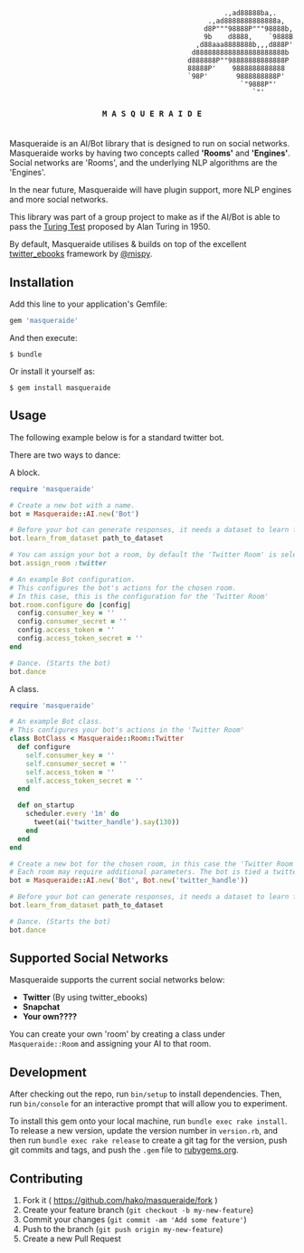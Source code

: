 ```
											         .,ad88888ba,.
											     .,ad8888888888888a,
											    d8P"""98888P"""98888b,
											    9b    d8888,    `9888B
											  ,d88aaa8888888b,,,d888P'
											 d8888888888888888888888b
											d888888P""98888888888888P
											88888P'    9888888888888
											`98P'       9888888888P'
											             `"9888P"'
											                `"'
```

<h3 align="center">
  <code>M A S Q U E R <b>A I</b> D E</code>
  <br><br>
</h3>

Masqueraide is an AI/Bot library that is designed to run on social networks. Masqueraide works by having two concepts called **'Rooms'** and **'Engines'**. Social networks are 'Rooms', and the underlying NLP algorithms are the 'Engines'.

In the near future, Masqueraide will have plugin support, more NLP engines and more social networks.

This library was part of a group project to make as if the AI/Bot is able to pass the [Turing Test](https://en.wikipedia.org/wiki/Turing_test) proposed by Alan Turing in 1950.

By default, Masqueraide utilises & builds on top of the excellent [twitter_ebooks](https://github.com/mispy/twitter_ebooks) framework by [@mispy](http://github.com/mispy).

## Installation

Add this line to your application's Gemfile:

```ruby
gem 'masqueraide'
```

And then execute:

    $ bundle

Or install it yourself as:

    $ gem install masqueraide

## Usage

The following example below is for a standard twitter bot.

There are two ways to dance:

A block.

```ruby
require 'masqueraide'

# Create a new bot with a name.
bot = Masqueraide::AI.new('Bot')

# Before your bot can generate responses, it needs a dataset to learn from.
bot.learn_from_dataset path_to_dataset

# You can assign your bot a room, by default the 'Twitter Room' is selected.
bot.assign_room :twitter

# An example Bot configuration.
# This configures the bot's actions for the chosen room.
# In this case, this is the configuration for the 'Twitter Room'
bot.room.configure do |config|
  config.consumer_key = ''
  config.consumer_secret = ''
  config.access_token = ''
  config.access_token_secret = ''
end

# Dance. (Starts the bot)
bot.dance
```

A class.

```ruby
require 'masqueraide'

# An example Bot class.
# This configures your bot's actions in the 'Twitter Room'
class BotClass < Masqueraide::Room::Twitter
  def configure
    self.consumer_key = ''
    self.consumer_secret = ''
    self.access_token = ''
    self.access_token_secret = ''
  end

  def on_startup
    scheduler.every '1m' do
      tweet(ai('twitter_handle').say(130))
    end
  end
end

# Create a new bot for the chosen room, in this case the 'Twitter Room'
# Each room may require additional parameters. The bot is tied a twitter handle.
bot = Masqueraide::AI.new('Bot', Bot.new('twitter_handle'))

# Before your bot can generate responses, it needs a dataset to learn from.
bot.learn_from_dataset path_to_dataset

# Dance. (Starts the bot)
bot.dance
```

## Supported Social Networks

Masqueraide supports the current social networks below:

+ **Twitter** (By using twitter_ebooks)
+ **Snapchat**
+ **Your own????**

You can create your own 'room' by creating a class under `Masqueraide::Room` and assigning your AI to that room.

## Development

After checking out the repo, run `bin/setup` to install dependencies. Then, run `bin/console` for an interactive prompt that will allow you to experiment.

To install this gem onto your local machine, run `bundle exec rake install`. To release a new version, update the version number in `version.rb`, and then run `bundle exec rake release` to create a git tag for the version, push git commits and tags, and push the `.gem` file to [rubygems.org](https://rubygems.org).

## Contributing

1. Fork it ( https://github.com/hako/masqueraide/fork )
2. Create your feature branch (`git checkout -b my-new-feature`)
3. Commit your changes (`git commit -am 'Add some feature'`)
4. Push to the branch (`git push origin my-new-feature`)
5. Create a new Pull Request
